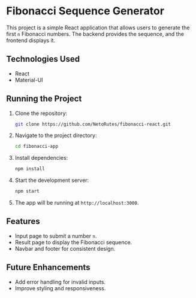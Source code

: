 # Fibonacci Sequence Generator

This project is a simple React application that allows users to generate the first `n` Fibonacci numbers. The backend provides the sequence, and the frontend displays it.

## Technologies Used

- React
- Material-UI

## Running the Project

1. Clone the repository:
    ```bash
    git clone https://github.com/NetoRutes/fibonacci-react.git
    ```
2. Navigate to the project directory:
    ```bash
    cd fibonacci-app
    ```
3. Install dependencies:
    ```bash
    npm install
    ```
4. Start the development server:
    ```bash
    npm start
    ```
5. The app will be running at `http://localhost:3000`.

## Features

- Input page to submit a number `n`.
- Result page to display the Fibonacci sequence.
- Navbar and footer for consistent design.

## Future Enhancements

- Add error handling for invalid inputs.
- Improve styling and responsiveness.
